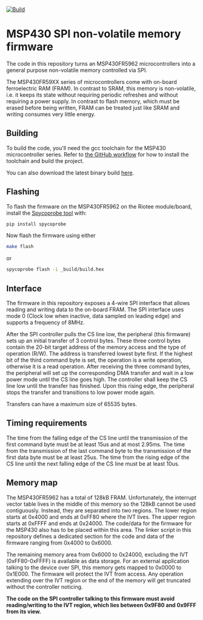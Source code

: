 [![Build](https://github.com/NessieCircuits/Riotee_MSP430Fram/actions/workflows/build.yml/badge.svg)](https://github.com/NessieCircuits/Riotee_MSP430Fram/actions/workflows/build.yml)

# MSP430 SPI non-volatile memory firmware

The code in this repository turns an MSP430FR5962 microcontrollers into a general purpose non-volatile memory controlled via SPI.

The MSP430FR59XX series of microcontrollers come with on-board ferroelectric RAM (FRAM). In contrast to SRAM, this memory is non-volatile, i.e. it keeps its state without requiring periodic refreshes and without requiring a power supply. In contrast to flash memory, which must be erased before being written, FRAM can be treated just like SRAM and writing consumes very little energy.

## Building

To build the code, you'll need the gcc toolchain for the MSP430 microcontroller series. Refer to [the GitHub workflow](./.github/workflows/build.yml) for how to install the toolchain and build the project.

You can also download the latest binary build [here](https://github.com/NessieCircuits/Riotee_MSP430Fram/releases/latest).

## Flashing

To flash the firmware on the MSP430FR5962 on the Riotee module/board, install the [Spycoprobe tool](https://github.com/geissdoerfer/SpycoprobeTool) with:

```bash
pip install spycoprobe
```

Now flash the firmware using either

```bash
make flash
```

or

```bash
spycoprobe flash -i _build/build.hex
```

## Interface

The firmware in this repository exposes a 4-wire SPI interface that allows reading and writing data to the on-board FRAM.
The SPI interface uses mode 0 (Clock low when inactive, data sampled on leading edge) and supports a frequency of 8MHz.

After the SPI controller pulls the CS line low, the peripheral (this firmware) sets up an initial transfer of 3 control bytes.
These three control bytes contain the 20-bit target address of the memory access and the type of operation (R/W).
The address is transferred lowest byte first.
If the highest bit of the third command byte is set, the operation is a write operation, otherwise it is a read operation.
After receiving the three command bytes, the peripheral will set up the corresponding DMA transfer and wait in a low power mode until the CS line goes high.
The controller shall keep the CS line low until the transfer has finished.
Upon this rising edge, the peripheral stops the transfer and transitions to low power mode again.

Transfers can have a maximum size of 65535 bytes.

## Timing requirements

The time from the falling edge of the CS line until the transmission of the first command byte must be at least 15us and at most 2.95ms.
The time from the transmission of the last command byte to the transmission of the first data byte must be at least 25us.
The time from the rising edge of the CS line until the next falling edge of the CS line must be at least 10us.

## Memory map

The MSP430FR5962 has a total of 128kB FRAM.
Unfortunately, the interrupt vector table lives in the middle of this memory so the 128kB cannot be used contiguously. Instead, they are separated into two regions.
The lower region starts at 0x4000 and ends at 0xFF80 where the IVT lives.
The upper region starts at 0xFFFF and ends at 0x24000.
The code/data for the firmware for the MSP430 also has to be placed within this area.
The linker script in this repository defines a dedicated section for the code and data of the firmware ranging from 0x4000 to 0x6000.

The remaining memory area from 0x6000 to 0x24000, excluding the IVT (0xFF80-0xFFFF) is available as data storage.
For an external application talking to the device over SPI, this memory gets mapped to 0x0000 to 0x1E000.
The firmware will protect the IVT from access.
Any operation extending over the IVT region or the end of the memory will get truncated without the controller noticing.

**The code on the SPI controller talking to this firmware must avoid reading/writing to the IVT region, which lies between 0x9F80 and 0x9FFF from its view.**
